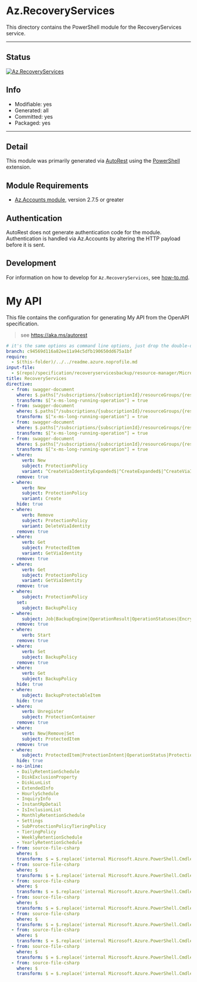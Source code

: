 <!-- region Generated -->
# Az.RecoveryServices
This directory contains the PowerShell module for the RecoveryServices service.

---
## Status
[![Az.RecoveryServices](https://img.shields.io/powershellgallery/v/Az.RecoveryServices.svg?style=flat-square&label=Az.RecoveryServices "Az.RecoveryServices")](https://www.powershellgallery.com/packages/Az.RecoveryServices/)

## Info
- Modifiable: yes
- Generated: all
- Committed: yes
- Packaged: yes

---
## Detail
This module was primarily generated via [AutoRest](https://github.com/Azure/autorest) using the [PowerShell](https://github.com/Azure/autorest.powershell) extension.

## Module Requirements
- [Az.Accounts module](https://www.powershellgallery.com/packages/Az.Accounts/), version 2.7.5 or greater

## Authentication
AutoRest does not generate authentication code for the module. Authentication is handled via Az.Accounts by altering the HTTP payload before it is sent.

## Development
For information on how to develop for `Az.RecoveryServices`, see [how-to.md](how-to.md).
<!-- endregion -->

# My API

This file contains the configuration for generating My API from the OpenAPI specification.

> see https://aka.ms/autorest

``` yaml
# it's the same options as command line options, just drop the double-dash!
branch: c94569d116a82ee11a94c5dfb190650dd675a1bf
require:
  - $(this-folder)/../../readme.azure.noprofile.md
input-file:
  - $(repo)/specification/recoveryservicesbackup/resource-manager/Microsoft.RecoveryServices/stable/2023-02-01/bms.json
title: RecoveryServices
directive:
  - from: swagger-document
    where: $.paths["/subscriptions/{subscriptionId}/resourceGroups/{resourceGroupName}/providers/Microsoft.RecoveryServices/vaults/{vaultName}/backupFabrics/{fabricName}/protectionContainers/{containerName}/protectedItems/{protectedItemName}"].put
    transform: $["x-ms-long-running-operation"] = true
  - from: swagger-document
    where: $.paths["/subscriptions/{subscriptionId}/resourceGroups/{resourceGroupName}/providers/Microsoft.RecoveryServices/vaults/{vaultName}/backupFabrics/{fabricName}/protectionContainers/{containerName}/protectedItems/{protectedItemName}"].delete
    transform: $["x-ms-long-running-operation"] = true
  - from: swagger-document
    where: $.paths["/subscriptions/{subscriptionId}/resourceGroups/{resourceGroupName}/providers/Microsoft.RecoveryServices/vaults/{vaultName}/backupFabrics/{fabricName}/refreshContainers"].post
    transform: $["x-ms-long-running-operation"] = true
  - from: swagger-document
    where: $.paths["/subscriptions/{subscriptionId}/resourceGroups/{resourceGroupName}/providers/Microsoft.RecoveryServices/vaults/{vaultName}/backupFabrics/{fabricName}/protectionContainers/{containerName}"].put
    transform: $["x-ms-long-running-operation"] = true
  - where:
      verb: New
      subject: ProtectionPolicy
      variant: ^CreateViaIdentityExpanded$|^CreateExpanded$|^CreateViaIdentity$
    remove: true
  - where:
      verb: New
      subject: ProtectionPolicy
      variant: Create
    hide: true
  - where:
      verb: Remove
      subject: ProtectionPolicy
      variant: DeleteViaIdentity
    remove: true
  - where:
      verb: Get
      subject: ProtectedItem
      variant: GetViaIdentity
    remove: true
  - where:
      verb: Get
      subject: ProtectionPolicy
      variant: GetViaIdentity
    remove: true
  - where:
      subject: ProtectionPolicy
    set:
      subject: BackupPolicy
  - where:      
      subject: Job|BackupEngine|OperationResult|OperationStatuses|EncryptionConfig|StorageConfigsNonCrr|VaultConfig|BackupStatus|BackupUsageSummary|JobDetail|PrivateEndpointConnection|RecoveryPoint|RecommendedForMove|ResourceGuardProxy|SecurityPiN|ItemLevelRecoveryConnection|Restore|Cancellation|ValidateOperation|ResourceGuardProxyDelete|Prepare|FeatureSupport|WorkloadItem|DeletedProtectionContainer|InquireProtectionContainer|PrivateEndpointOperationStatus|^ProtectionIntent
    remove: true
  - where:      
      verb: Start
    remove: true
  - where:      
      verb: Set
      subject: BackupPolicy
    remove: true
  - where:      
      verb: Get
      subject: BackupPolicy
    hide: true
  - where:
      subject: BackupProtectableItem
    hide: true
  - where:
      verb: Unregister
      subject: ProtectionContainer
    remove: true
  - where:      
      verb: New|Remove|Set
      subject: ProtectedItem
    remove: true
  - where:
      subject: ProtectedItem|ProtectionIntent|OperationStatus|ProtectionContainer|ProtectableContainer
    hide: true
  - no-inline:
    - DailyRetentionSchedule
    - DiskExclusionProperty
    - DiskLunList
    - ExtendedInfo
    - HourlySchedule
    - InquiryInfo
    - InstantRpDetail
    - IsInclusionList
    - MonthlyRetentionSchedule
    - Settings
    - SubProtectionPolicyTieringPolicy
    - TieringPolicy
    - WeeklyRetentionSchedule
    - YearlyRetentionSchedule
  - from: source-file-csharp
    where: $
    transform: $ = $.replace('internal Microsoft.Azure.PowerShell.Cmdlets.RecoveryServices.Models.Api20230201.IProtectionPolicy Property', 'public Microsoft.Azure.PowerShell.Cmdlets.RecoveryServices.Models.Api20230201.IProtectionPolicy Property');
  - from: source-file-csharp
    where: $
    transform: $ = $.replace('internal Microsoft.Azure.PowerShell.Cmdlets.RecoveryServices.Models.Api20230201.IRetentionPolicy RetentionPolicy', 'public Microsoft.Azure.PowerShell.Cmdlets.RecoveryServices.Models.Api20230201.IRetentionPolicy RetentionPolicy');
  - from: source-file-csharp
    where: $
    transform: $ = $.replace('internal Microsoft.Azure.PowerShell.Cmdlets.RecoveryServices.Models.Api20230201.ISchedulePolicy SchedulePolicy', 'public Microsoft.Azure.PowerShell.Cmdlets.RecoveryServices.Models.Api20230201.ISchedulePolicy SchedulePolicy'); 
  - from: source-file-csharp
    where: $
    transform: $ = $.replace('internal Microsoft.Azure.PowerShell.Cmdlets.RecoveryServices.Models.Api20230201.IProtectionContainer Property', 'public Microsoft.Azure.PowerShell.Cmdlets.RecoveryServices.Models.Api20230201.IProtectionContainer Property');
  - from: source-file-csharp
    where: $
    transform: $ = $.replace('internal Microsoft.Azure.PowerShell.Cmdlets.RecoveryServices.Models.Api20230201.IProtectedItem Property', 'public Microsoft.Azure.PowerShell.Cmdlets.RecoveryServices.Models.Api20230201.IProtectedItem Property');
  - from: source-file-csharp
    where: $
    transform: $ = $.replace('internal Microsoft.Azure.PowerShell.Cmdlets.RecoveryServices.Models.Api20230201.IExtendedProperties ExtendedProperty', 'public Microsoft.Azure.PowerShell.Cmdlets.RecoveryServices.Models.Api20230201.IExtendedProperties ExtendedProperty');
  - from: source-file-csharp
    where: $
    transform: $ = $.replace('internal Microsoft.Azure.PowerShell.Cmdlets.RecoveryServices.Models.Api20230201.IWorkloadProtectableItem Property', 'public Microsoft.Azure.PowerShell.Cmdlets.RecoveryServices.Models.Api20230201.IWorkloadProtectableItem Property');  
  - from: source-file-csharp
    where: $
    transform: $ = $.replace('internal Microsoft.Azure.PowerShell.Cmdlets.RecoveryServices.Models.Api20230201.IRecoveryPoint Property', 'public Microsoft.Azure.PowerShell.Cmdlets.RecoveryServices.Models.Api20230201.IRecoveryPoint Property');
```
